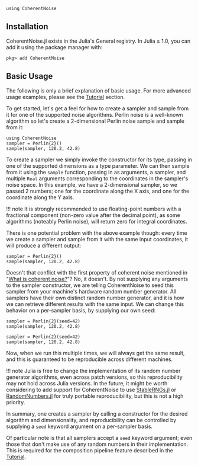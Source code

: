 ```@setup getting-started
using CoherentNoise
```
## Installation

CoherentNoise.jl exists in the Julia's General registry. In Julia ≥ 1.0, you can add it using the
package manager with:

```julia-repl
pkg> add CoherentNoise
```

## Basic Usage

The following is only a brief explanation of basic usage. For more advanced usage examples, please
see the [Tutorial](tutorial.html) section.

To get started, let's get a feel for how to create a sampler and sample from it for one of the
supported noise algorithms. Perlin noise is a well-known algorithm so let's create a 2-dimensional
Perlin noise sample and sample from it:

```@example getting-started
using CoherentNoise
sampler = Perlin{2}()
sample(sampler, 120.2, 42.8)
```

To create a sampler we simply invoke the constructor for its type, passing in one of the supported
dimensions as a type parameter. We can then sample from it using the `sample` function, passing in
as arguments, a sampler, and multiple `Real` arguments corresponding to the coordinates in the
sampler's noise space. In this example, we have a 2-dimensional sampler, so we passed 2 numbers; one
for the coordinate along the X axis, and one for the coordinate along the Y axis.

!!! note
    It is strongly recommended to use floating-point numbers with a fractional component (non-zero
    value after the decimal point), as some algorithms (noteably Perlin noise), will return zero for
    integral coordinates.

There is one potential problem with the above example though: every time we create a sampler and
sample from it with the same input coordinates, it will produce a different output:

```@example getting-started
sampler = Perlin{2}()
sample(sampler, 120.2, 42.8)
```

Doesn't that conflict with the first property of coherent noise mentioned in "[What is coherent
noise?](@ref)"? No, it doesn't. By not supplying any arguments to the sampler constructor, we are
telling CoherentNoise to seed this sampler from your machine's hardware random number generator. All
samplers have their own distinct random number generator, and it is how we can retrieve different
results with the same input. We can change this behavior on a per-sampler basis, by supplying our
own seed:

```@example getting-started
sampler = Perlin{2}(seed=42)
sample(sampler, 120.2, 42.8)
```

```@example getting-started
sampler = Perlin{2}(seed=42)
sample(sampler, 120.2, 42.8)
```

Now, when we run this multiple times, we will always get the same result, and this is guaranteed to
be reproducible across different machines.

!!! note
    Julia is free to change the implementation of its random number generator algorithms, even
    across patch versions, so this reproducibility may not hold across Julia versions. In the
    future, it might be worth considering to add support for CoherentNoise to use
    [StableRNGs.jl](https://github.com/JuliaRandom/StableRNGs.jl) or
    [RandomNumbers.jl](https://github.com/JuliaRandom/RandomNumbers.jl) for truly portable
    reproducibility, but this is not a high priority.

In summary, one creates a sampler by calling a constructor for the desired algorithm and
dimensionality, and reproducibility can be controlled by supplying a `seed` keyword argument on a
per-sampler basis.

Of particular note is that all samplers accept a `seed` keyword argument; even those that don't make
use of any random numbers in their implementation. This is required for the composition pipeline
feature described in the [Tutorial](tutorial.html).
